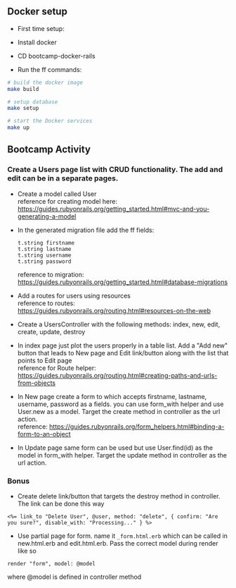 ## Docker setup

- First time setup:

- Install docker

- CD bootcamp-docker-rails

- Run the ff commands:

```sh
# build the docker image
make build

# setup database
make setup

# start the Docker services
make up
```

## Bootcamp Activity
### Create a Users page list with CRUD functionality. The add and edit can be in a separate pages.

- Create a model called User
  <br> reference for creating model here: https://guides.rubyonrails.org/getting_started.html#mvc-and-you-generating-a-model

- In the generated migration file add the ff fields:
  ```
  t.string firstname
  t.string lastname
  t.string username
  t.string password
  ```
  reference to migration: https://guides.rubyonrails.org/getting_started.html#database-migrations

- Add a routes for users using resources
  <br> reference to routes: https://guides.rubyonrails.org/routing.html#resources-on-the-web

- Create a UsersController with the following methods: index, new, edit, create, update, destroy

- In index page just plot the users properly in a table list. Add a "Add new" button that leads to New page and Edit link/button along with the list that points to Edit page
  <br> reference for Route helper: https://guides.rubyonrails.org/routing.html#creating-paths-and-urls-from-objects

- In New page create a form to which accepts firstname, lastname, username, password as a fields.
you can use form_with helper and use User.new as a model. Target the create method in controller as the url action.
  <br> reference: https://guides.rubyonrails.org/form_helpers.html#binding-a-form-to-an-object

- In Update page same form can be used but use User.find(id) as the model in form_with helper. Target the update method in controller as the url action.

### Bonus
- Create delete link/button that targets the destroy method in controller. The link can be done this way
```
<%= link_to "Delete User", @user, method: "delete", { confirm: "Are you sure?", disable_with: "Processing..." } %>
```

- Use partial page for form. name it `_form.html.erb` which can be called in new.html.erb and edit.html.erb. Pass the correct model during render like so
```
render "form", model: @model
```
where @model is defined in controller method
